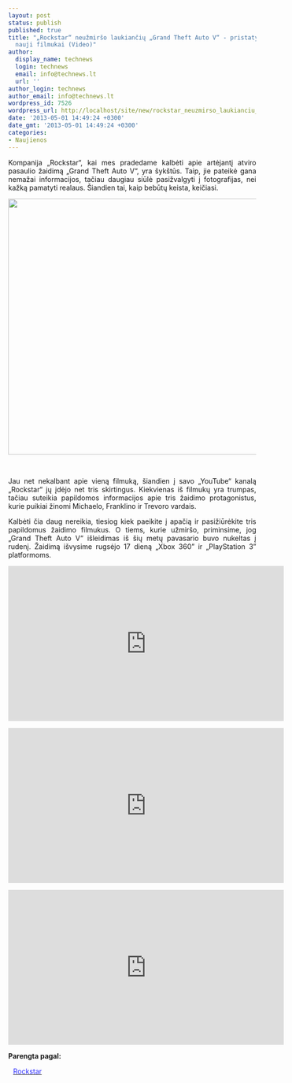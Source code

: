 ```yaml
---
layout: post
status: publish
published: true
title: "„Rockstar“ neužmiršo laukiančių „Grand Theft Auto V“ - pristatyti net trys
  nauji filmukai (Video)"
author:
  display_name: technews
  login: technews
  email: info@technews.lt
  url: ''
author_login: technews
author_email: info@technews.lt
wordpress_id: 7526
wordpress_url: http://localhost/site/new/rockstar_neuzmirso_laukianciu_grand_theft_auto_v__pristatyti_net_trys_nauji_filmukai_video/
date: '2013-05-01 14:49:24 +0300'
date_gmt: '2013-05-01 14:49:24 +0300'
categories:
- Naujienos
---
```

<p style="text-align:justify">Kompanija „Rockstar“, kai mes pradedame kalbėti apie artėjantį atviro pasaulio žaidimą „Grand Theft Auto V“, yra šykštūs. Taip, jie pateikė gana nemažai informacijos, tačiau daugiau siūlė pasižvalgyti į fotografijas, nei kažką pamatyti realaus. Šiandien tai, kaip bebūtų keista, keičiasi.</p>
<p style="text-align:center"> <a target="blank" href="http://www.technologijos.lt/upload/image/n/technologijos/it/S-32892/Grand-Theft-Auto-V-Splash-Image1.jpg"><img alt="" src="http://www.technologijos.lt/upload/image/n/technologijos/it/S-32892/1-Grand-Theft-Auto-V-Splash-Image1.jpg" style="width: 520px;" /></a></p>
<div style="text-align:center"> <strong></strong><br/><em></em></div>
<div style="text-align:justify"><!--[if gte mso 9]><![endif]--></p>
<p><span>Jau net nekalbant apie vieną filmuką, šiandien į savo &bdquo;YouTube&ldquo; kanalą &bdquo;Rockstar&ldquo; jų įdėjo net tris skirtingus. Kiekvienas iš filmukų yra trumpas, tačiau suteikia papildomos informacijos apie tris žaidimo protagonistus, kurie puikiai žinomi Michaelo, Franklino ir Trevoro vardais.</span></p>
<p><span>Kalbėti čia daug nereikia, tiesiog kiek paeikite į apačią ir pasižiūrėkite tris papildomus žaidimo filmukus. O tiems, kurie užmiršo, priminsime, jog &bdquo;Grand Theft Auto V&ldquo; išleidimas iš šių metų pavasario buvo nukeltas į rudenį. Žaidimą išvysime rugsėjo 17 dieną &bdquo;Xbox 360&rdquo; ir &bdquo;PlayStation 3&rdquo; platformoms.</span></p>
<p style="text-align: center;"><iframe width="560" height="315" frameborder="0" src="http://www.youtube.com/embed/HqZXw5M6qQY" allowfullscreen=""></iframe></p>
<p style="text-align: center;"><iframe width="560" height="315" frameborder="0" allowfullscreen="" src="http://www.youtube.com/embed/kfzrQGU6jhM"></iframe></p>
<p style="text-align: center;"><iframe width="560" height="315" frameborder="0" src="http://www.youtube.com/embed/XAOUlsrmzYM" allowfullscreen=""></iframe></p>
</div>
<p><strong>Parengta pagal:</strong></p>
<p style="margin:0px 0px 0px 10px"><a target="blank" href="http://www.rockstargames.com/V/"><span style="color:#2E2EFE">Rockstar</span></a></p>
